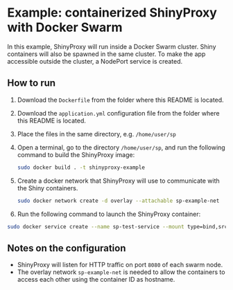 # Example: containerized ShinyProxy with Docker Swarm

In this example, ShinyProxy will run inside a Docker Swarm cluster. Shiny containers will also be spawned
in the same cluster. To make the app accessible outside the cluster, a NodePort service is created.

## How to run

1. Download the `Dockerfile` from the folder where this README is located.
2. Download the `application.yml` configuration file from the folder where this README is located.
3. Place the files in the same directory, e.g. `/home/user/sp`
4. Open a terminal, go to the directory `/home/user/sp`, and run the following command to build the ShinyProxy image:

   ```bash
   sudo docker build . -t shinyproxy-example
   ```

5. Create a docker network that ShinyProxy will use to communicate with the Shiny containers.

   ```bash
   sudo docker network create -d overlay --attachable sp-example-net
   ```

6. Run the following command to launch the ShinyProxy container:

  ```bash
  sudo docker service create --name sp-test-service --mount type=bind,src=/var/run/docker.sock,dst=/var/run/docker.sock --publish 8080:8080 --network sp-example-net --group $(getent group docker | cut -d: -f3) shinyproxy-example
  ```

## Notes on the configuration

- ShinyProxy will listen for HTTP traffic on port `8080` of each swarm node.
- The overlay network `sp-example-net` is needed to allow the containers to access each other using
the container ID as hostname.
